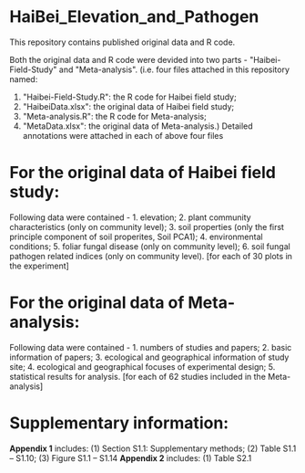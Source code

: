 # HaiBei_Elevation_and_Pathogen
This repository contains published original data and R code.

Both the original data and R code were devided into two parts - "Haibei-Field-Study" and "Meta-analysis".
(i.e. four files attached in this repository named:
   1. "Haibei-Field-Study.R": the R code for Haibei field study;
   2. "HaibeiData.xlsx": the original data of Haibei field study;
   3. "Meta-analysis.R": the R code for Meta-analysis;
   4. "MetaData.xlsx": the original data of Meta-analysis.)
Detailed annotations were attached in each of above four files

# For the original data of Haibei field study:
  Following data were contained - 1. elevation;
                                  2. plant community characteristics (only on community level);
                                  3. soil properties (only the first principle component of soil properites, Soil PCA1);
                                  4. environmental conditions;
                                  5. foliar fungal disease (only on community level);
                                  6. soil fungal pathogen related indices (only on community level).
                                  [for each of 30 plots in the experiment]
# For the original data of Meta-analysis:
  Following data were contained - 1. numbers of studies and papers;
                                  2. basic information of papers;
                                  3. ecological and geographical information of study site;
                                  4. ecological and geographical focuses of experimental design;
                                  5. statistical results for analysis.
                                  [for each of 62 studies included in the Meta-analysis]
# Supplementary information:
**Appendix 1**
includes: (1) Section S1.1: Supplementary methods; 
          (2) Table S1.1 – S1.10; 
          (3) Figure S1.1 – S1.14
**Appendix 2** 
includes: (1) Table S2.1                                 
